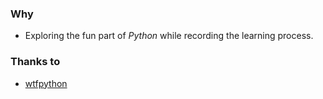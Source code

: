 ### Why 
- Exploring the fun part of *Python* while recording the learning process.

### Thanks to 
- [wtfpython](https://github.com/satwikkansal/wtfpython)
